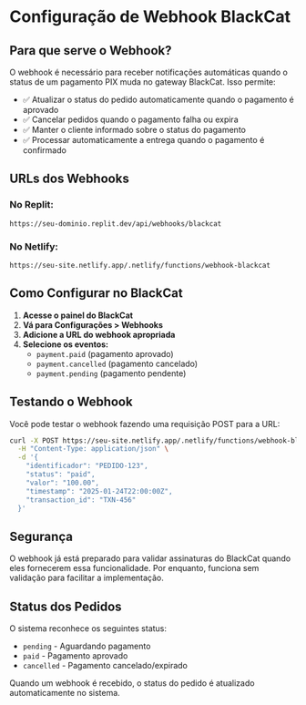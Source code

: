 # Configuração de Webhook BlackCat

## Para que serve o Webhook?

O webhook é necessário para receber notificações automáticas quando o status de um pagamento PIX muda no gateway BlackCat. Isso permite:

- ✅ Atualizar o status do pedido automaticamente quando o pagamento é aprovado
- ✅ Cancelar pedidos quando o pagamento falha ou expira
- ✅ Manter o cliente informado sobre o status do pagamento
- ✅ Processar automaticamente a entrega quando o pagamento é confirmado

## URLs dos Webhooks

### No Replit:
```
https://seu-dominio.replit.dev/api/webhooks/blackcat
```

### No Netlify:
```
https://seu-site.netlify.app/.netlify/functions/webhook-blackcat
```

## Como Configurar no BlackCat

1. **Acesse o painel do BlackCat**
2. **Vá para Configurações > Webhooks**
3. **Adicione a URL do webhook apropriada**
4. **Selecione os eventos:**
   - `payment.paid` (pagamento aprovado)
   - `payment.cancelled` (pagamento cancelado)
   - `payment.pending` (pagamento pendente)

## Testando o Webhook

Você pode testar o webhook fazendo uma requisição POST para a URL:

```bash
curl -X POST https://seu-site.netlify.app/.netlify/functions/webhook-blackcat \
  -H "Content-Type: application/json" \
  -d '{
    "identificador": "PEDIDO-123",
    "status": "paid",
    "valor": "100.00",
    "timestamp": "2025-01-24T22:00:00Z",
    "transaction_id": "TXN-456"
  }'
```

## Segurança

O webhook já está preparado para validar assinaturas do BlackCat quando eles fornecerem essa funcionalidade. Por enquanto, funciona sem validação para facilitar a implementação.

## Status dos Pedidos

O sistema reconhece os seguintes status:
- `pending` - Aguardando pagamento
- `paid` - Pagamento aprovado
- `cancelled` - Pagamento cancelado/expirado

Quando um webhook é recebido, o status do pedido é atualizado automaticamente no sistema.